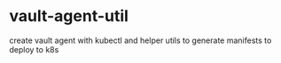 # vault-agent-util

create vault agent with kubectl and helper utils to generate manifests to deploy to k8s